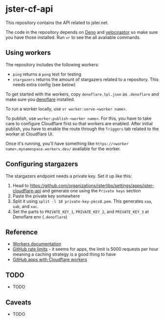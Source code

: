 # jster-cf-api

This repository contains the API related to jster.net.

The code in the repository depends on [Deno](https://deno.land/) and [velociraptor](https://velociraptor.run/) so make sure you have those installed. Run `vr` to see the all available commands.

## Using workers

The repository includes the following workers:

* `ping` returns a `pong` text for testing
* `stargazers` returns the amount of stargazers related to a repository. This needs extra config (see below)

To get started with the workers, copy `denoflare.tpl.json` as `.denoflare` and make sure you [denoflare](https://denoflare.dev/) installed.

To run a worker locally, use `vr worker:serve-<worker name>`.

To publish, use `worker:publish-<worker name>`. For this, you have to take care to configure Cloudflare first so that workers are enabled. After initial publish, you have to enable the route through the `Triggers` tab related to the worker at Cloudflare UI.

Once it's running, you'll have something like `https://<worker name>.mynamespace.workers.dev/` available for the worker.

## Configuring stargazers

The stargazers endpoint needs a private key. Set it up like this:

1. Head to https://github.com/organizations/jsterlibs/settings/apps/jster-cloudflare-api and generate one using the `Private keys` section
2. Paste the private key somewhere
3. Split it using `split -l 10 private-key-pkcs8.pem`. This generates `xaa`, `xab`, and `xac`.
4. Set the parts to `PRIVATE_KEY_1`, `PRIVATE_KEY_2`, and `PRIVATE_KEY_3` at Denoflare env (`.denoflare`)

## Reference

* [Workers documentation](https://developers.cloudflare.com/workers/)
* [GitHub rate limits](https://docs.github.com/en/developers/apps/building-github-apps/rate-limits-for-github-apps) - it seems for apps, the limit is 5000 requests per hour meaning a caching strategy is a good thing to have
* [GitHub apps with Cloudflare workers](https://github.com/gr2m/cloudflare-worker-github-app-example)

## TODO

* TODO

## Caveats

* TODO